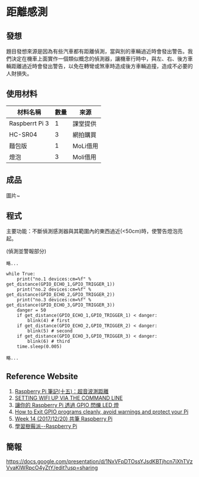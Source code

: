 # 距離感測

## 發想
題目發想來源是因為有些汽車都有距離偵測，當與別的車輛過近時會發出警告。我們決定在機車上面實作一個類似概念的偵測器，讓機車行時中，與左、右、後方車輛距離過近時會發出警告，以免在轉彎或煞車時造成後方車輛追撞，造成不必要的人財損失。

## 使用材料
| 材料名稱 | 數量 | 來源 |
| ------ | ------ | ------ |
| Raspberrt Pi 3 | 1 | 課堂提供 |
| HC-SR04 | 3 | 網拍購買 |
| 麵包版 | 1 | MoLi借用 |
| 燈泡 | 3 | Moli借用 |

## 成品
圖片~

## 程式
主要功能：不斷偵測感測器與其範圍內的東西過近(<50cm)時，使警告燈泡亮起。

(偵測並警報部分)
```python=
略...

while True:
	print("no.1 devices:cm=%f" % get_distance(GPIO_ECHO_1,GPIO_TRIGGER_1))
	print("no.2 devices:cm=%f" % get_distance(GPIO_ECHO_2,GPIO_TRIGGER_2))
	print("no.3 devices:cm=%f" % get_distance(GPIO_ECHO_3,GPIO_TRIGGER_3))
	danger = 50
	if get_distance(GPIO_ECHO_1,GPIO_TRIGGER_1) < danger:
		blink(4) # first
	if get_distance(GPIO_ECHO_2,GPIO_TRIGGER_2) < danger:
		blink(5) # second
	if get_distance(GPIO_ECHO_3,GPIO_TRIGGER_3) < danger:
		blink(6) # third
	time.sleep(0.005)

略...
```

## Reference Website
1. [Raspberry Pi 筆記(十五)：超音波測距離](http://atceiling.blogspot.tw/2014/03/raspberry-pi_18.html)
2. [SETTING WIFI UP VIA THE COMMAND LINE](https://www.raspberrypi.org/documentation/configuration/wireless/wireless-cli.md)
3. [讓你的 Raspberry Pi 透過 GPIO 閃爍 LED 燈](https://coldnew.github.io/f7349436/)
4. [How to Exit GPIO programs cleanly, avoid warnings and protect your Pi](http://raspi.tv/2013/rpi-gpio-basics-3-how-to-exit-gpio-programs-cleanly-avoid-warnings-and-protect-your-pi)
5. [Week 14 (2017/12/20) 共筆 Raspberry Pi](https://hackmd.io/OwFgjATAHAZgrMAtANgEYBMDMjye1CEZRABhLDhNQggE5N1ag===?view)
6. [學習樹莓派--Raspberry Pi](https://sites.google.com/site/raspberypishare0918/home/lei-bi-gan-ce/chao-yin-bo-ce-ju)

## 簡報
https://docs.google.com/presentation/d/1NxVFpDTOssYJsdKBTjhcn7iXhTVzVvaKlWRpcO4yZtY/edit?usp=sharing
